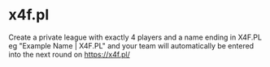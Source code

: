 # x4f.pl



Create a private league with exactly 4 players and a name ending in X4F.PL eg "Example Name | X4F.PL" and your team will automatically be entered into the next round on https://x4f.pl/
